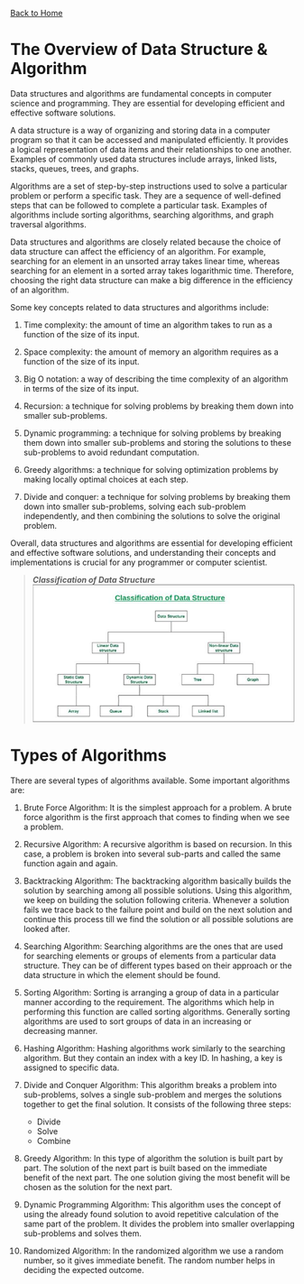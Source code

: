 [Back to Home](../README.md)
# The Overview of Data Structure & Algorithm
Data structures and algorithms are fundamental 
concepts in computer science and programming. 
They are essential for developing efficient 
and effective software solutions.

A data structure is a way of organizing and 
storing data in a computer program so that 
it can be accessed and manipulated efficiently.
It provides a logical representation of data 
items and their relationships to one another. 
Examples of commonly used data structures 
include arrays, linked lists, stacks, 
queues, trees, and graphs.

Algorithms are a set of step-by-step instructions 
used to solve a particular problem or perform 
a specific task. They are a sequence of well-defined 
steps that can be followed to complete a particular task. 
Examples of algorithms include sorting algorithms,
searching algorithms, and graph traversal algorithms.

Data structures and algorithms are closely related
because the choice of data structure can affect 
the efficiency of an algorithm. For example,
searching for an element in an unsorted array 
takes linear time, whereas searching for an element
in a sorted array takes logarithmic time. 
Therefore, choosing the right data structure can make 
a big difference in the efficiency of an algorithm.

Some key concepts related to data structures and algorithms include:

1. Time complexity: the amount of time an algorithm 
takes to run as a function of the size of its input.

2. Space complexity: the amount of memory an algorithm 
requires as a function of the size of its input.

3. Big O notation: a way of describing the time 
complexity of an algorithm in terms of the size of its input.

4. Recursion: a technique for solving problems by 
breaking them down into smaller sub-problems.

5. Dynamic programming: a technique for solving problems 
by breaking them down into smaller sub-problems and 
storing the solutions to these sub-problems to 
avoid redundant computation.

6. Greedy algorithms: a technique for solving optimization
problems by making locally optimal choices at each step.

7. Divide and conquer: a technique for solving problems
by breaking them down into smaller sub-problems, 
solving each sub-problem independently, and then 
combining the solutions to solve the original problem.

Overall, data structures and algorithms are essential
for developing efficient and effective software solutions, 
and understanding their concepts and implementations 
is crucial for any programmer or computer scientist.

> ***Classification of Data Structure***
> <br>
> ![Classification of Data Structure](assets/ClassificationofDataStructure-660x347.jpg)

# Types of Algorithms
There are several types of algorithms available. 
Some important algorithms are:

1. Brute Force Algorithm: It is the simplest approach 
for a problem. A brute force algorithm is the first
approach that comes to finding when we see a problem.

2. Recursive Algorithm: A recursive algorithm is
based on recursion. In this case, a problem is 
broken into several sub-parts and called the same
function again and again.

3. Backtracking Algorithm: The backtracking algorithm 
basically builds the solution by searching among 
all possible solutions. Using this algorithm, 
we keep on building the solution following criteria.
Whenever a solution fails we trace back to the failure 
point and build on the next solution and continue 
this process till we find the solution or all 
possible solutions are looked after.

4. Searching Algorithm: Searching algorithms are the ones 
that are used for searching elements or groups of elements 
from a particular data structure. They can be of different
types based on their approach or the data structure in 
which the element should be found.

5. Sorting Algorithm: Sorting is arranging a group of data 
in a particular manner according to the requirement. 
The algorithms which help in performing this function 
are called sorting algorithms. Generally sorting algorithms
are used to sort groups of data in an increasing 
or decreasing manner.

6. Hashing Algorithm: Hashing algorithms work similarly to 
the searching algorithm. But they contain an index with
a key ID. In hashing, a key is assigned to specific data.

7. Divide and Conquer Algorithm: This algorithm breaks a problem 
into sub-problems, solves a single sub-problem and merges 
the solutions together to get the final solution. 
It consists of the following three steps:
   - Divide
   - Solve
   - Combine

8. Greedy Algorithm: In this type of algorithm the solution
is built part by part. The solution of the next part 
is built based on the immediate benefit of the next part. 
The one solution giving the most benefit will be chosen 
as the solution for the next part.

9. Dynamic Programming Algorithm: This algorithm uses the 
concept of using the already found solution to avoid 
repetitive calculation of the same part of the problem.
It divides the problem into smaller overlapping 
sub-problems and solves them.

10. Randomized Algorithm: In the randomized algorithm 
we use a random number, so it gives immediate benefit.
The random number helps in deciding the expected outcome.